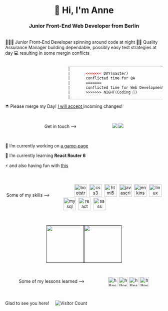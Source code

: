 
<h1 align="center"> 👋 Hi, I'm Anne </h1>

<h3 align="center">  Junior Front-End Web Developer from Berlin </h3>

<br/>
👩🏼‍💻  Junior Front-End Developer spinning around code at night 👩‍💻 Quality Assurance Manager building dependable, possibly easy test strategies at day 💻 resulting in some mergin conflicts  
<br/> 

```HTML
                            __________________________________________________
                            |                                                 |
                            |       <<<<<<< DAY(master)                       |
                            |       conflicted time for QA                   |
                            |       =======                                   |
                            |       conflicted time for Web Development      | 
                            |       >>>>>>> NIGHT(Coding 💞)                 |
                            |_________________________________________________|
```

⏏️ Please merge my Day! [I will accept ](mailto:a.quinkenstein@gmail.com?Subject=Hello_from_Github)incoming changes!&nbsp;&nbsp;&nbsp;&nbsp;&nbsp;&nbsp;&nbsp;&nbsp;&nbsp;&nbsp;&nbsp;&nbsp;&nbsp;&nbsp;&nbsp;&nbsp;&nbsp; 


 
<br/> 
<p align="center">	
 Get in touch --> &nbsp;&nbsp;&nbsp;&nbsp;&nbsp;&nbsp;&nbsp;&nbsp;&nbsp;&nbsp;&nbsp;&nbsp;&nbsp;&nbsp;&nbsp;&nbsp;&nbsp;&nbsp;&nbsp;&nbsp;&nbsp;&nbsp;&nbsp;&nbsp;&nbsp;&nbsp;&nbsp;
<a target="_blank" href="https://www.linkedin.com/in/anne-quinkenstein"><img src="https://img.shields.io/badge/-LinkedIn-0077B5?style=for-the-badge&logo=Linkedin&logoColor=white"></img></a>
<a target="_blank" href="mailto:a.quinkenstein@gmail.com?Subject=Hello_from_Github"><img src="https://img.shields.io/badge/-Gmail-D14836?style=for-the-badge&logo=Gmail&logoColor=white"></img></a>
</p>
<br/>

 🔭 I’m currently working on [a game-page](https://game-night-aquin.netlify.app/)

 🌱 I’m currently learning **React Router 6**
 
⚡ and also having fun with <a href="https://www.nadineredlich.de/page/18" target="_blank"> this </a> 
 
 
<br/>
<p align="center"> 
  Some of my skills --> &nbsp;&nbsp;&nbsp;&nbsp;&nbsp;&nbsp;&nbsp;&nbsp;&nbsp;&nbsp;&nbsp;&nbsp;&nbsp;&nbsp;&nbsp;&nbsp;&nbsp;
&nbsp;<img src="https://devicons.github.io/devicon/devicon.git/icons/bootstrap/bootstrap-plain.svg" alt="bootstrap" width="40" height="40"/> 
&nbsp;<img src="https://devicons.github.io/devicon/devicon.git/icons/css3/css3-original-wordmark.svg" alt="css3" width="40" height="40"/> 
&nbsp;<img src="https://devicons.github.io/devicon/devicon.git/icons/html5/html5-original-wordmark.svg" alt="html5" width="40" height="40"/> 
&nbsp;<img src="https://devicons.github.io/devicon/devicon.git/icons/javascript/javascript-original.svg" alt="javascript" width="40" height="40"/> 
&nbsp;<img src="https://www.vectorlogo.zone/logos/jenkins/jenkins-icon.svg" alt="jenkins" width="40" height="40"/> 
&nbsp;<img src="https://devicons.github.io/devicon/devicon.git/icons/linux/linux-original.svg" alt="linux" width="40" height="40"/> 
&nbsp;<img src="https://devicons.github.io/devicon/devicon.git/icons/mysql/mysql-original-wordmark.svg" alt="mysql" width="40" height="40"/> 
&nbsp;<img src="https://devicons.github.io/devicon/devicon.git/icons/react/react-original-wordmark.svg" alt="react" width="40" height="40"/> 
&nbsp;<img src="https://devicons.github.io/devicon/devicon.git/icons/sass/sass-original.svg" alt="sass" width="40" height="40"/>
</p>
<br/>

<p align='center'>
    <a href="">
        <img align="center" height='120px' src="https://github-readme-stats.vercel.app/api?username=AnneQuinkenstein&hide_title=true&show_icons=true&include_all_commits=true&line_height=21&bg_color=0,EC6C6C,FFD479,FFFC79,73FA79&theme=graywhite" /><img align="center" height='120px' src="https://github-readme-stats.vercel.app/api/top-langs/?username=AnneQuinkenstein&hide=html&hide_title=true&layout=compact&bg_color=0,73FA79,73FDFF,7A81FF&theme=graywhite" />
    </a>
</p>

<br/>


<p align="center"> Some of my lessons learned --> &nbsp;&nbsp;&nbsp;&nbsp;&nbsp;&nbsp;&nbsp;&nbsp;&nbsp;&nbsp;&nbsp;&nbsp;&nbsp;&nbsp;&nbsp;&nbsp;&nbsp;
<a href="https://dev.to/annequinkenstein" target="blank"><img align="center" src="https://cdn.jsdelivr.net/npm/simple-icons@3.0.1/icons/dev-dot-to.svg" alt="https://dev.to/annequinkenstein" height="30" width="30" /></a>
<a href="https://codesandbox.io/u/annequinkenstein" target="blank"><img align="center" src="https://cdn.jsdelivr.net/npm/simple-icons@3.0.1/icons/codesandbox.svg" alt="https://codesandbox.io/u/annequinkenstein" height="30" width="30" /></a>
<a href="https://codepen.io/aquin" target="blank"><img align="center" src="https://cdn.jsdelivr.net/npm/simple-icons@3.0.1/icons/codepen.svg" alt="https://codepen.io/aquin" height="30" width="30" /></a>
<a href="https://stackoverflow.com/users/14049666/aquin" target="blank"><img align="center" src="https://cdn.jsdelivr.net/npm/simple-icons@3.0.1/icons/stackoverflow.svg" alt="https://stackoverflow.com/users/14049666/aquin" height="30" width="30" /></a>
</p>

<p align='center'>
<br/>

Glad to see you here! &nbsp;&nbsp;&nbsp; ![Visitor Count](https://profile-counter.glitch.me/annequinkenstein/count.svg)

<br />
 </p>

